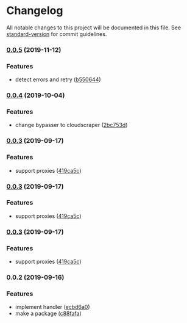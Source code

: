 # Changelog

All notable changes to this project will be documented in this file. See [standard-version](https://github.com/conventional-changelog/standard-version) for commit guidelines.

### [0.0.5](https://github.com/wooddance/acrawler-cfscrape/compare/v0.0.4...v0.0.5) (2019-11-12)


### Features

* detect errors and retry ([b550644](https://github.com/wooddance/acrawler-cfscrape/commit/b550644))



### [0.0.4](https://github.com/wooddance/acrawler-cfscrape/compare/v0.0.3...v0.0.4) (2019-10-04)


### Features

* change bypasser to cloudscraper ([2bc753d](https://github.com/wooddance/acrawler-cfscrape/commit/2bc753d))



### [0.0.3](https://github.com/wooddance/acrawler-cfscrape/compare/v0.0.2...v0.0.3) (2019-09-17)


### Features

* support proxies ([419ca5c](https://github.com/wooddance/acrawler-cfscrape/commit/419ca5c))



### [0.0.3](https://github.com/wooddance/acrawler-cfscrape/compare/v0.0.2...v0.0.3) (2019-09-17)


### Features

* support proxies ([419ca5c](https://github.com/wooddance/acrawler-cfscrape/commit/419ca5c))



### [0.0.3](https://github.com/wooddance/acrawler-cfscrape/compare/v0.0.2...v0.0.3) (2019-09-17)


### Features

* support proxies ([419ca5c](https://github.com/wooddance/acrawler-cfscrape/commit/419ca5c))



### 0.0.2 (2019-09-16)


### Features

* implement handler ([ecbd6a0](https://github.com/wooddance/acrawler-cfscrape/commit/ecbd6a0))
* make a package ([c88fafa](https://github.com/wooddance/acrawler-cfscrape/commit/c88fafa))
